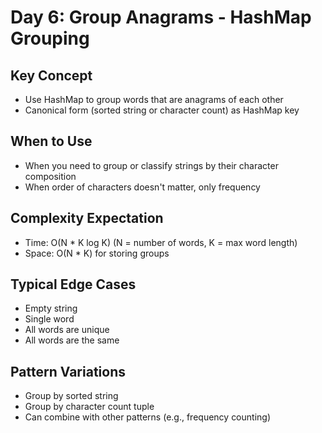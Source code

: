 # Day 6: Group Anagrams - HashMap Grouping

## Key Concept
- Use HashMap to group words that are anagrams of each other
- Canonical form (sorted string or character count) as HashMap key

## When to Use
- When you need to group or classify strings by their character composition
- When order of characters doesn't matter, only frequency

## Complexity Expectation
- Time: O(N * K log K) (N = number of words, K = max word length)
- Space: O(N * K) for storing groups

## Typical Edge Cases
- Empty string
- Single word
- All words are unique
- All words are the same

## Pattern Variations
- Group by sorted string
- Group by character count tuple
- Can combine with other patterns (e.g., frequency counting)
